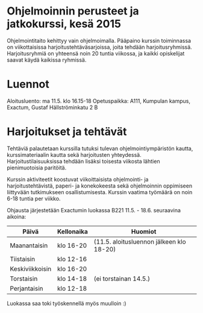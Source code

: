 # Ohjelmoinnin perusteet ja jatkokurssi, kesä 2015

Ohjelmointitaito kehittyy vain ohjelmoimalla. Pääpaino kurssin toiminnassa on viikottaisissa harjoitustehtäväsarjoissa, joita tehdään harjoitusryhmissä. 
Harjoitusryhmiä on yhteensä noin 20 tuntia viikossa, ja kaikki opiskelijat saavat käydä kaikissa ryhmissä.

# Luennot

Aloitusluento: ma 11.5. klo 16.15-18 
Opetuspaikka: A111, Kumpulan kampus, Exactum, Gustaf Hällströminkatu 2 B

# Harjoitukset ja tehtävät

Tehtäviä palautetaan kurssilla tutuksi tulevan ohjelmointiympäristön kautta, kurssimateriaalin kautta sekä harjoitusten yhteydessä. Harjoitustilaisuuksissa tehdään lisäksi toisesta viikosta lähtien pienimuotoisia paritöitä.

Kurssin aktiviteetit koostuvat viikoittaisista ohjelmointi- ja harjoitustehtävistä, paperi- ja konekokeesta sekä ohjelmoinnin oppimiseen liittyvään tutkimukseen osallistumisesta. Kurssin vaatima työmäärä on noin 6-18 tuntia per viikko. 

Ohjausta järjestetään Exactumin luokassa B221 11.5. - 18.6. seuraavina aikoina:

Päivä | Kellonaika | Huomiot
----- | ---------- | -------
Maanantaisin | klo 16-20 | (11.5. aloitusluennon jälkeen klo 18-20)
Tiistaisin   | klo 12-16 |
Keskiviikkoisin | klo 16-20 |
Torstaisin   | klo 14-18 | (ei torstainan 14.5.)
Perjantaisin | klo 12-18 |

Luokassa saa toki työskennellä myös muulloin :)
